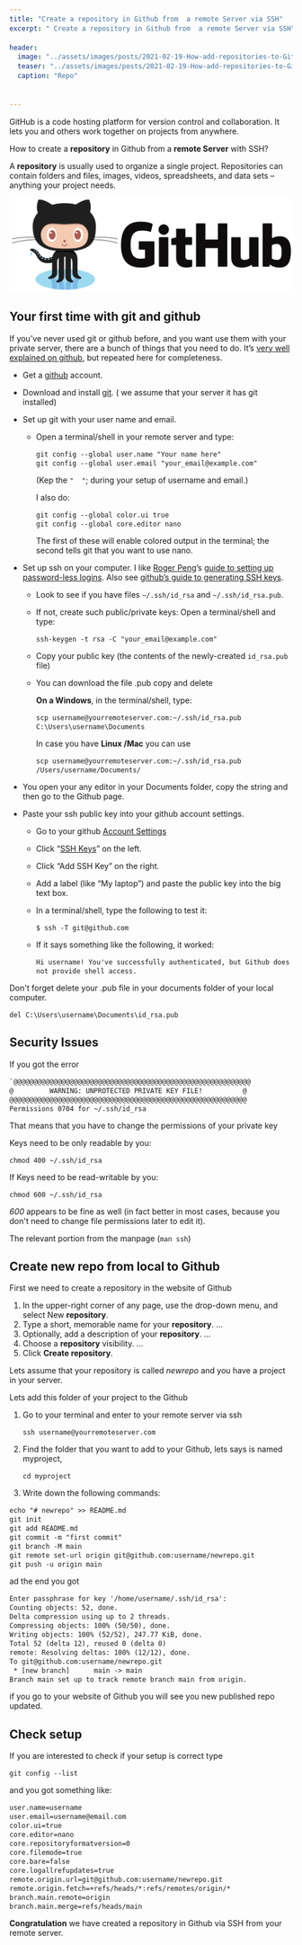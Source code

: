 ```yaml
---
title: "Create a repository in Github from  a remote Server via SSH"
excerpt: " Create a repository in Github from  a remote Server via SSH"

header:
  image: "../assets/images/posts/2021-02-19-How-add-repositories-to-Github-from-your-Remote-Server/repo.jpg"
  teaser: "../assets/images/posts/2021-02-19-How-add-repositories-to-Github-from-your-Remote-Server/repo.jpg"
  caption: "Repo"
  

---
```


GitHub is a code hosting platform for version control and collaboration. It lets you and others work together on projects from anywhere. 

How to  create a **repository**  in Github  from  a **remote Server** with SSH?

A **repository** is usually used to organize a single project. Repositories can contain folders and files, images, videos, spreadsheets, and data sets – anything your project needs.





![github](../assets/images/posts/2021-02-19-How-add-repositories-to-Github-from-your-Remote-Server/github.png)



## Your first time with git and github

If you’ve never used git or github before, and you want use them with your private server, there are a bunch of things that you need to do. It’s [very well explained on github](https://help.github.com/articles/set-up-git), but repeated here for completeness.

- Get a [github](https://github.com/) account.

- Download and install [git](https://git-scm.com/downloads). ( we assume that your server it has git installed)

- Set up git with your user name and email.

  - Open a terminal/shell in your remote server and type:

    ```
    git config --global user.name "Your name here"
    git config --global user.email "your_email@example.com"
    ```

    (Kep the `"  "`; during your setup of username and email.)

    I also do:

    ```
    git config --global color.ui true
    git config --global core.editor nano
    ```

    The first of these will enable colored output in the terminal; the second tells git that you want to use nano.

    

- Set up ssh on your computer. I like [Roger Peng](http://www.biostat.jhsph.edu/~rpeng)’s [guide to setting up password-less logins](http://www.biostat.jhsph.edu/bit/nopassword.html). Also see [github’s guide to generating SSH keys](https://help.github.com/articles/generating-ssh-keys).

  - Look to see if you have files `~/.ssh/id_rsa` and `~/.ssh/id_rsa.pub`.

  - If not, create such public/private keys: Open a terminal/shell and type:

    ```
    ssh-keygen -t rsa -C "your_email@example.com"
    ```

  - Copy your public key (the contents of the newly-created `id_rsa.pub` file) 

  - You can download the file .pub copy and delete

    **On a Windows**, in the terminal/shell, type:

    ```
    scp username@yourremoteserver.com:~/.ssh/id_rsa.pub C:\Users\username\Documents
    ```
  
    In case you have **Linux /Mac** you can use
    
    ```
    scp username@yourremoteserver.com:~/.ssh/id_rsa.pub  /Users/username/Documents/
    ```
    
    
  
- You open your any editor in your  Documents folder, copy the string and then go to the Github page.

- Paste your ssh public key into your github account settings.

  - Go to your github [Account Settings](https://github.com/settings/profile)

  - Click “[SSH Keys](https://github.com/settings/ssh)” on the left.

  - Click “Add SSH Key” on the right.

  - Add a label (like “My laptop”) and paste the public key into the big text box.

  - In a terminal/shell, type the following to test it:

    ```
    $ ssh -T git@github.com
    ```

  - If it says something like the following, it worked:

    ```
    Hi username! You've successfully authenticated, but Github does
    not provide shell access.
    ```

Don't forget delete your .pub file in your documents folder of your local computer.

```
del C:\Users\username\Documents\id_rsa.pub 
```

## Security Issues

If you got the error 

```
`@@@@@@@@@@@@@@@@@@@@@@@@@@@@@@@@@@@@@@@@@@@@@@@@@@@@@@@@@@@
@         WARNING: UNPROTECTED PRIVATE KEY FILE!          @
@@@@@@@@@@@@@@@@@@@@@@@@@@@@@@@@@@@@@@@@@@@@@@@@@@@@@@@@@@@
Permissions 0704 for ~/.ssh/id_rsa
```

That means that you have to change the permissions of your private key

Keys need to be only readable by you:

```
chmod 400 ~/.ssh/id_rsa
```

If Keys need to be read-writable by you:

```
chmod 600 ~/.ssh/id_rsa
```

*600* appears to be fine as well (in fact better in most cases, because you don't need to change file permissions later to edit it).

The relevant portion from the manpage (`man ssh`)

## Create new repo from local to Github

First we need to create a repository in the website of Github

1. In the upper-right corner of any page, use the drop-down menu, and select New **repository**.
2. Type a short, memorable name for your **repository**. ...
3. Optionally, add a description of your **repository**. ...
4. Choose a **repository** visibility. ...
5. Click **Create repository**.

Lets assume that your repository is called *newrepo* and you have a  project in your server.

Lets add this folder of your project to the Github 

1. Go to your terminal and enter to your remote server via ssh

   ```
   ssh username@yourremoteserver.com
   ```

    

2. Find the folder that you want to add to your  Github, lets says is named myproject,

   ```
   cd myproject
   ```

3. Write down the following commands:

```
echo "# newrepo" >> README.md
git init
git add README.md
git commit -m "first commit"
git branch -M main
git remote set-url origin git@github.com:username/newrepo.git
git push -u origin main
```

ad the end you got

```
Enter passphrase for key '/home/username/.ssh/id_rsa':
Counting objects: 52, done.
Delta compression using up to 2 threads.
Compressing objects: 100% (50/50), done.
Writing objects: 100% (52/52), 247.77 KiB, done.
Total 52 (delta 12), reused 0 (delta 0)
remote: Resolving deltas: 100% (12/12), done.
To git@github.com:username/newrepo.git
 * [new branch]      main -> main
Branch main set up to track remote branch main from origin.
```

if you go to your website of Github you will see you new published repo updated.

## Check setup

If you are interested to check if your setup is correct type

```
git config --list
```

and you got something like:

```
user.name=username
user.email=username@email.com
color.ui=true
core.editor=nano
core.repositoryformatversion=0
core.filemode=true
core.bare=false
core.logallrefupdates=true
remote.origin.url=git@github.com:username/newrepo.git
remote.origin.fetch=+refs/heads/*:refs/remotes/origin/*
branch.main.remote=origin
branch.main.merge=refs/heads/main
```

**Congratulation** we have  created  a repository in Github via  SSH  from your remote server.







